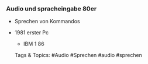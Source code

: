 ### Audio und spracheingabe 80er

- Sprechen von Kommandos
- 1981 erster Pc

	- IBM 1 86

   Tags & Topics:
   #Audio
   #Sprechen
   #audio
   #sprechen